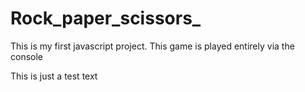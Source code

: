 # Rock_paper_scissors_
This is my first javascript project. This game is played entirely via the console

This is just a test text